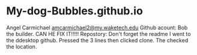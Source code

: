 # My-dog-Bubbles.github.io
Angel Carmichael amcarmichael2@my.waketech.edu
Github acount: Bob the builder. CAN HE FIX IT!!!!!
Repostory: Don't forget the readme
I went to the ddesktop github. Pressed the 3 lines then clicked clone. The checked the location.